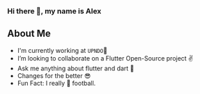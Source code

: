 
### <p align="left"> Hi there 👋, my name is Alex </p>


  ## About Me 
  - I'm currently working at `UPNDO`🚀
  - I’m looking to collaborate on a Flutter Open-Source project ✌
  - Ask me anything about flutter and dart 💬 
  - Changes for the better 😎
  - Fun Fact: I really 💙 football.
